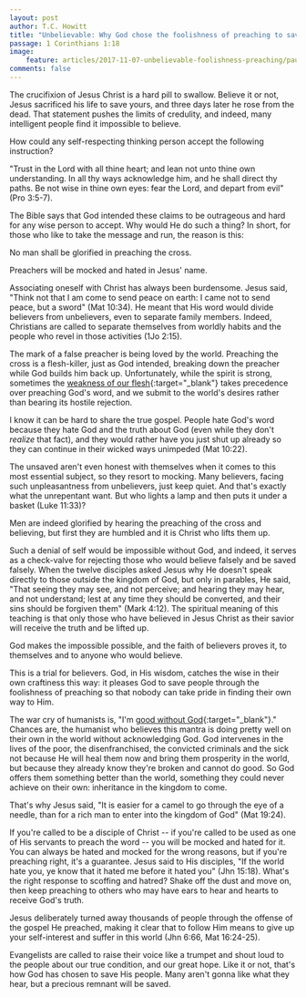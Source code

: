 ```yaml
---
layout: post
author: T.C. Howitt
title: "Unbelievable: Why God chose the foolishness of preaching to save believers"
passage: 1 Corinthians 1:18
image:
    feature: articles/2017-11-07-unbelievable-foolishness-preaching/paul-preaching-areopagus.jpg
comments: false
---
```


The crucifixion of Jesus Christ is a hard pill to swallow.  Believe it or not, Jesus sacrificed his life to save yours, and three days later he rose from the dead.  That statement pushes the limits of credulity, and indeed, many intelligent people find it impossible to believe.

How could any self-respecting thinking person accept the following instruction?

"Trust in the Lord with all thine heart; and lean not unto thine own understanding. In all thy ways acknowledge him, and he shall direct thy paths. Be not wise in thine own eyes: fear the Lord, and depart from evil" (Pro 3:5-7).

The Bible says that God intended these claims to be outrageous and hard for any wise person to accept. Why would He do such a thing? In short, for those who like to take the message and run, the reason is this:

No man shall be glorified in preaching the cross.

Preachers will be mocked and hated in Jesus' name.

Associating oneself with Christ has always been burdensome.  Jesus said, "Think not that I am come to send peace on earth: I came not to send peace, but a sword" (Mat 10:34).  He meant that His word would divide believers from unbelievers, even to separate family members.  Indeed, Christians are called to separate themselves from worldly habits and the people who revel in those activities (1Jo 2:15).

The mark of a false preacher is being loved by the world.  Preaching the cross is a flesh-killer, just as God intended, breaking down the preacher while God builds him back up.  Unfortunately, while the spirit is strong, sometimes the [weakness of our flesh](https://thefederalist.com/2017/11/06/hillsong-pastor-carl-lentz-provides-moral-cover-abortion-view/){:target="_blank"} takes precedence over preaching God's word, and we submit to the world's desires rather than bearing its hostile rejection.

I know it can be hard to share the true gospel.  People hate God's word because they hate God and the truth about God (even while they don't *realize* that fact), and they would rather have you just shut up already so they can continue in their wicked ways unimpeded (Mat 10:22).

The unsaved aren't even honest with themselves when it comes to this most essential subject, so they resort to mocking.  Many believers, facing such unpleasantness from unbelievers, just keep quiet.  And that's exactly what the unrepentant want.  But who lights a lamp and then puts it under a basket (Luke 11:33)?

Men are indeed glorified by hearing the preaching of the cross and believing, but first they are humbled and it is Christ who lifts them up.

Such a denial of self would be impossible without God, and indeed, it serves as a check-valve for rejecting those who would believe falsely and be saved falsely.  When the twelve disciples asked Jesus why He doesn't speak directly to those outside the kingdom of God, but only in parables, He said, "That seeing they may see, and not perceive; and hearing they may hear, and not understand; lest at any time they should be converted, and their sins should be forgiven them" (Mark 4:12).  The spiritual meaning of this teaching is that only those who have believed in Jesus Christ as their savior will receive the truth and be lifted up.

God makes the impossible possible, and the faith of believers proves it, to themselves and to anyone who would believe.

This is a trial for believers.  God, in His wisdom, catches the wise in their own craftiness this way: it pleases God to save people through the foolishness of preaching so that nobody can take pride in finding their own way to Him.

The war cry of humanists is, "I'm [good without God](https://americanhumanist.org/about/){:target="_blank"}." Chances are, the humanist who believes this mantra is doing pretty well on their own in the world without acknowledging God.  God intervenes in the lives of the poor, the disenfranchised, the convicted criminals and the sick not because He will heal them now and bring them prosperity in the world, but because they already know they're broken and cannot do good.  So God offers them something better than the world, something they could never achieve on their own: inheritance in the kingdom to come.

That's why Jesus said, "It is easier for a camel to go through the eye of a needle, than for a rich man to enter into the kingdom of God" (Mat 19:24).

If you're called to be a disciple of Christ -- if you're called to be used as one of His servants to preach the word -- you will be mocked and hated for it.  You can always be hated and mocked for the wrong reasons, but if you're preaching right, it's a guarantee.  Jesus said to His disciples, "If the world hate you, ye know that it hated me before it hated you" (Jhn 15:18).  What's the right response to scoffing and hatred?  Shake off the dust and move on, then keep preaching to others who may have ears to hear and hearts to receive God's truth.

Jesus deliberately turned away thousands of people through the offense of the gospel He preached, making it clear that to follow Him means to give up your self-interest and suffer in this world (Jhn 6:66, Mat 16:24-25).

Evangelists are called to raise their voice like a trumpet and shout loud to the people about our true condition, and our great hope.  Like it or not, that's how God has chosen to save His people.  Many aren't gonna like what they hear, but a precious remnant will be saved.
